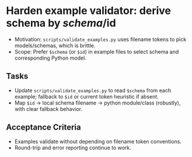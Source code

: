 # Harden example validator: derive schema by $schema/$id

- Motivation: `scripts/validate_examples.py` uses filename tokens to pick models/schemas, which is brittle.
- Scope: Prefer `$schema` (or `$id`) in example files to select schema and corresponding Python model.

## Tasks
- Update `scripts/validate_examples.py` to read `$schema` from each example; fallback to `$id` or current token heuristic if absent.
- Map `$id` → local schema filename → python module/class (robustly), with clear fallback behavior.

## Acceptance Criteria
- Examples validate without depending on filename token conventions.
- Round-trip and error reporting continue to work.

